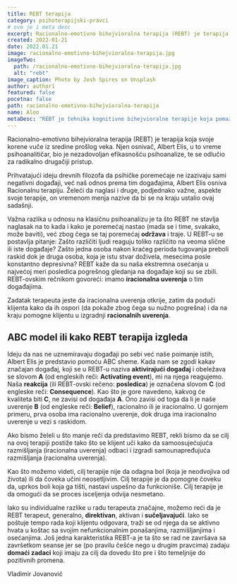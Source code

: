 ```yaml
---
title: REBT terapija
category: psihoterapijski-pravci
# ovo je i meta desc
excerpt: Racionalno-emotivno bihejvioralna terapija (REBT) je terapija koja svoje korene vuče iz sredine prošlog veka.
created: 2022-01-21
date: 2022.01.21
image: racionalno-emotivno-bihejvioralna-terapija.jpg
imageTwo:
  path: /racionalno-emotivno-bihejvioralna-terapija.jpg
  alt: "rebt"
image_caption: Photo by Josh Spires on Unsplash
author: author1
featured: false
pocetna: false
path: racionalno-emotivno-bihejvioralna-terapija
name: Aloo
metaDesc: "REBT je tehnika kognitivne bihejvioralne terapije koja pomaže pojedincu da razume svoje misli i osećanja i kako oni mogu da izazovu raspoloženja ili emocionalne odgovore."
---
```



Racionalno-emotivno bihejvioralna terapija (REBT) je terapija koja svoje korene vuče iz sredine prošlog veka. Njen osnivač, Albert Elis, u to vreme psihoanalitičar, bio je nezadovoljan efikasnošću psihoanalize, te se odlučio za radikalno drugačiji pristup.

Prihvatajući ideju drevnih filozofa da psihičke poremećaje ne izazivaju sami negativni događaji, već naš odnos prema tim događajima, Albert Elis osniva Racionalnu terapiju. Želeći da naglasi i druge, podjednako važne, aspekte svoje terapije, on vremenom menja nazive da bi se na kraju ustalio ovaj sadašnji. 

Važna razlika u odnosu na klasičnu psihoanalizu je ta što REBT ne stavlja naglasak na to kada i kako je poremećaj nastao (mada se i time, svakako, može baviti), već zbog čega se taj poremećaj **održava** i traje. U REBT-u se postavlja pitanje: Zašto različiti ljudi reaguju toliko različito na veoma slične ili iste događaje? Zašto jedna osoba nakon kraćeg perioda tugovanja preboli raskid dok je druga osoba, koja je istu stvar doživela, mesecima posle konstantno depresivna? REBT kaže da su naša ekstremna osećanja u najvećoj meri posledica pogrešnog gledanja na događaje koji su se zbili. REBT-ovskim rečnikom govoreći: imamo **iracionalna uverenja** o tim događajima.

Zadatak terapeuta jeste da iracionalna uverenja otkrije, zatim da poduči klijenta kako da ih ospori (da pokaže zbog čega su nužno pogrešna) i da na kraju pomogne klijentu u izgradnji **racionalnih uverenja**.


## ABC model ili kako REBT terapija izgleda


Ideju da nas ne uznemiravaju događaji po sebi već naše poimanje istih, Albert Elis je predstavio pomoću ABC sheme. Kada nam se zgodi kakav značajan događaj, koji se u REBT-u naziva **aktivirajući događaj** i obeležava se slovom **A** (od engleskih reči: **Activating event**), mi na njega reagujemo. Naša **reakcija** (ili REBT-ovski rečeno: **posledica**) je označena slovom **C** (od engleske reči: **Consequence**). Kao što je gore navedeno, kakvog će kvaliteta biti **C**, ne zavisi od događaja **A**. Ono zavisi od toga da li je naše uverenje **B** (od engleske reči: **Belief**), racionalno ili je iracionalno. U gornjem primeru, prva osoba ima racionalno uverenje, dok druga ima iracionalno uverenje u vezi s raskidom. 

Ako bismo želeli u što manje reči da predstavimo REBT, rekli bismo da se cilj na ovoj terapiji postiže tako što se klijent uči kako da samoosujećujuća razmišljanja (iracionalna uverenja) odbaci i izgradi samounapređujuća razmišljanja (racionalna uverenja). 

Kao što možemo videti, cilj terapije nije da odagna bol (koja je neodvojiva od života) ili da čoveka učini neosetljivim. Cilj terapije je da pomogne čoveku da, uprkos boli koja ga tišti, nastavi uspešno da funkcioniše. Cilj terapije je da omogući da se proces isceljenja odvija nesmetano.  

Iako su individualne razlike u radu terapeuta značajne, možemo reći da je REBT terapeut, generalno, **direktivan**, aktivan i **sučeljavajući**. Iako se poštuje tempo rada koji klijentu odgovara, traži se od njega da se aktivno hvata u koštac sa svojim nefunkcionalnim ponašanjima, razmišljanjima i osećanjima. Još jedna karakteristika REBT-a je ta što se rad ne završava sa završetkom seanse jer se (po pravilu češće nego u drugim pravcima) zadaju **domaći zadaci** koji imaju za cilj da dovedu što pre i što temeljnije do pozitivnih promena.





Vladimir Jovanović
